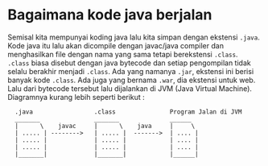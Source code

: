 # Bagaimana kode java berjalan #

Semisal kita mempunyai koding java lalu kita simpan dengan ekstensi `.java`. Kode java itu lalu akan dicompile dengan javac/java compiler dan menghasilkan file dengan nama yang sama tetapi berekstensi `.class`. `.class` biasa disebut dengan java bytecode dan setiap pengompilan tidak selalu berakhir menjadi `.class`. Ada yang namanya `.jar`, ekstensi ini berisi banyak kode `.class`. Ada juga yang bernama `.war`, dia ekstensi untuk web. Lalu dari bytecode tersebut lalu dijalankan di JVM (Java Virtual Machine).
Diagramnya kurang lebih seperti berikut :

```
  .java                 .class               Program Jalan di JVM
  _______               _______              ______
  |      \    javac     |      \    java     |     \
  | ..... | -------->   | ..... |  ------->  | .... |
  | ..... |             | ..... |            | .... |
  | ..... |             | ..... |            | .... |
  |_______|             |_______|            |______|

```

